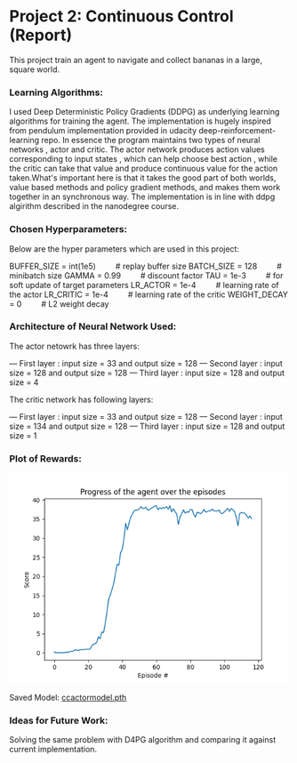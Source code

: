 # Project 2: Continuous Control (Report)

This project train an agent to navigate and collect bananas in a large, square world.



### Learning Algorithms:

I used Deep Deterministic Policy Gradients (DDPG) as underlying learning algorithms for training the agent. The implementation is hugely inspired from pendulum implementation provided in udacity deep-reinforcement-learning repo. In essence the program maintains two types of neural networks , actor and critic. The actor network produces action values corresponding to input states , which can help choose best action , while the critic can take that value and produce continuous value for the action taken.What's important  here is  that it takes the good part of both worlds, value based methods and policy gradient methods, and makes them work together in an synchronous way.  The implementation is in line with ddpg algirithm described in the nanodegree course.


### Chosen Hyperparameters:

Below are the hyper parameters which are used in this project:
 <p>

BUFFER_SIZE = int(1e5)  &nbsp;&nbsp;&nbsp;&nbsp;&nbsp;&nbsp;&nbsp;&nbsp;# replay buffer size
BATCH_SIZE = 128       &nbsp;&nbsp;&nbsp;&nbsp;&nbsp;&nbsp;&nbsp;&nbsp;# minibatch size
GAMMA = 0.99            &nbsp;&nbsp;&nbsp;&nbsp;&nbsp;&nbsp;&nbsp;&nbsp;# discount factor
TAU = 1e-3              &nbsp;&nbsp;&nbsp;&nbsp;&nbsp;&nbsp;&nbsp;&nbsp;# for soft update of target parameters
LR_ACTOR = 1e-4        &nbsp;&nbsp;&nbsp;&nbsp;&nbsp;&nbsp;&nbsp;&nbsp;# learning rate of the actor 
LR_CRITIC = 1e-4       &nbsp;&nbsp;&nbsp;&nbsp;&nbsp;&nbsp;&nbsp;&nbsp;# learning rate of the critic
WEIGHT_DECAY = 0        &nbsp;&nbsp;&nbsp;&nbsp;&nbsp;&nbsp;&nbsp;&nbsp;# L2 weight decay 
</p>

### Architecture of Neural Network Used:

The actor netowrk has three layers: 

— First layer : input size = 33 and output size = 128
— Second layer : input size = 128 and output size = 128
— Third layer : input size = 128 and output size = 4


The critic network has following layers:

— First layer : input size = 33 and output size = 128
— Second layer : input size = 134 and output size = 128
— Third layer : input size = 128 and output size = 1



### Plot of Rewards:

<img src="trainingplot.png"/>

Saved Model: [ccactormodel.pth](actormodel.pth)



### Ideas for Future Work:

Solving the same problem with D4PG algorithm and comparing it against current implementation.





